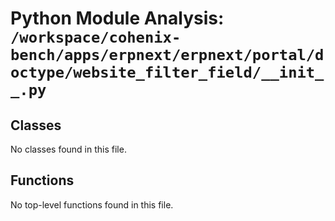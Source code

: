 # Python Module Analysis: `/workspace/cohenix-bench/apps/erpnext/erpnext/portal/doctype/website_filter_field/__init__.py`

## Classes

No classes found in this file.


## Functions

No top-level functions found in this file.
